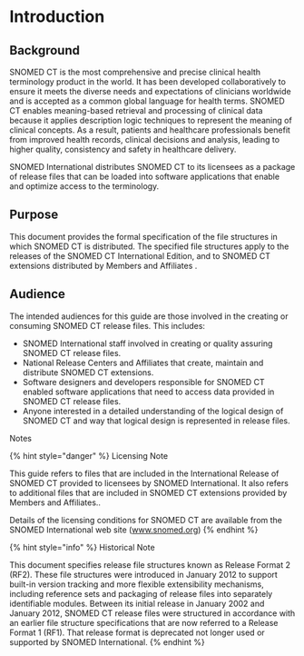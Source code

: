 # Introduction

## Background

SNOMED CT is the most comprehensive and precise clinical health terminology product in the world. It has been developed collaboratively to ensure it meets the diverse needs and expectations of clinicians worldwide and is accepted as a common global language for health terms. SNOMED CT enables meaning-based retrieval and processing of clinical data because it applies description logic techniques to represent the meaning of clinical concepts. As a result, patients and healthcare professionals benefit from improved health records, clinical decisions and analysis, leading to higher quality, consistency and safety in healthcare delivery.

SNOMED International distributes SNOMED CT to its licensees as a package of release files that can be loaded into software applications that enable and optimize access to the terminology.

## Purpose

This document provides the formal specification of the file structures in which SNOMED CT is distributed. The specified file structures apply to the releases of the SNOMED CT International Edition, and to SNOMED CT extensions distributed by Members and Affiliates .

## Audience

The intended audiences for this guide are those involved in the creating or consuming SNOMED CT release files. This includes:

* SNOMED International staff involved in creating or quality assuring SNOMED CT release files.
* National Release Centers and Affiliates that create, maintain and distribute SNOMED CT extensions.
* Software designers and developers responsible for SNOMED CT enabled software applications that need to access data provided in SNOMED CT release files.
* Anyone interested in a detailed understanding of the logical design of SNOMED CT and way that logical design is represented in release files.

Notes

{% hint style="danger" %}
Licensing Note

This guide refers to files that are included in the International Release of SNOMED CT provided to licensees by SNOMED International. It also refers to additional files that are included in SNOMED CT extensions provided by Members and Affiliates..

Details of the licensing conditions for SNOMED CT are available from the SNOMED International web site (www.snomed.org)
{% endhint %}

{% hint style="info" %}
Historical Note

This document specifies release file structures known as Release Format 2 (RF2). These file structures were introduced in January 2012 to support built-in version tracking and more flexible extensibility mechanisms, including reference sets and packaging of release files into separately identifiable modules. Between its initial release in January 2002 and January 2012, SNOMED CT release files were structured in accordance with an earlier file structure specifications that are now referred to a Release Format 1 (RF1). That release format is deprecated not longer used or supported by SNOMED International.
{% endhint %}
